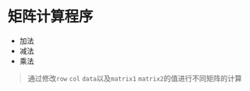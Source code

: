 # 矩阵计算程序
* 加法
* 减法
* 乘法
>通过修改```row``` ```col``` ```data```以及```matrix1``` ```matrix2```的值进行不同矩阵的计算
